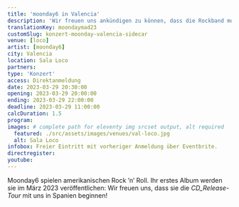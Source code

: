 ```yaml
---
title: 'moonday6 in Valencia'
description: 'Wir freuen uns ankündigen zu können, dass die Rockband moonday6 die CD_Release Tour in Spanien starten wird.'
translationKey: moondaymad23
customSlug: konzert-moonday-valencia-sidecar
venue: [loco]
artist: [moonday6]
city: Valencia
location: Sala Loco
partners:
type: 'Konzert'
access: Direktanmeldung
date: 2023-03-29 20:30:00
opening: 2023-03-29 20:00:00
ending: 2023-03-29 22:00:00
deadline: 2023-03-29 11:00:00
calcDuration: 1.5
program:
images: # complete path for eleventy img srcset output, alt required
  featured: ./src/assets/images/venues/val-loco.jpg
  alt: Sala Loco
infobox: Freier Eintritt mit vorheriger Anmeldung über Eventbrite.
directregister:
youtube:
---
```


Moonday6 spielen amerikanischen Rock ’n’ Roll. Ihr erstes Album werden sie im März 2023 veröffentlichen: Wir freuen uns, dass sie die _CD_Release-Tour_ mit uns in Spanien beginnen!
